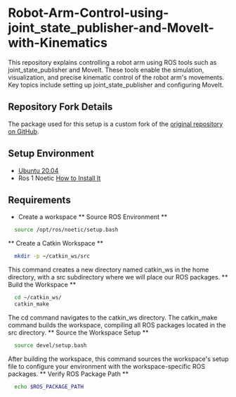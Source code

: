 # Robot-Arm-Control-using-joint_state_publisher-and-MoveIt-with-Kinematics
This repository explains controlling a robot arm using ROS tools such as joint_state_publisher and MoveIt. These tools enable the simulation, visualization, and precise kinematic control of the robot arm's movements. Key topics include setting up joint_state_publisher and configuring MoveIt.

## Repository Fork Details

The package used for this setup is a custom fork of the [original repository on GitHub](https://github.com/smart-methods/arduino_robot_arm).

## Setup Environment

- [Ubuntu 20.04](https://releases.ubuntu.com/20.04/)
- Ros 1 Noetic [How to Install It](https://github.com/justRuba/Installing-and-Running-Your-First-ROS-1-and-ROS-2-Nodes/tree/main)

## Requirements
- Create a workspace
** Source ROS Environment **
 ```bash
   source /opt/ros/noetic/setup.bash
 ```
** Create a Catkin Workspace **
 ```bash
   mkdir -p ~/catkin_ws/src
 ```
This command creates a new directory named catkin_ws in the home directory, with a src subdirectory where we will place our ROS packages.
** Build the Workspace **
 ```bash
   cd ~/catkin_ws/
   catkin_make
 ```
The cd command navigates to the catkin_ws directory. The catkin_make command builds the workspace, compiling all ROS packages located in the src directory.
** Source the Workspace Setup **
 ```bash
   source devel/setup.bash
 ```
After building the workspace, this command sources the workspace's setup file to configure your environment with the workspace-specific ROS packages.
** Verify ROS Package Path **
 ```bash
   echo $ROS_PACKAGE_PATH
 ```
  
     
